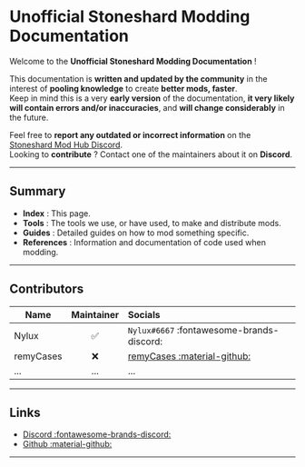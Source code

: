 # Unofficial Stoneshard Modding Documentation

Welcome to the **Unofficial Stoneshard Modding Documentation** !  

This documentation is **written and updated by the community** in the interest of **pooling knowledge** to create **better mods, faster**.  
Keep in mind this is a very **early version** of the documentation, **it very likely will contain errors and/or inaccuracies**, and **will change considerably** in the future.

Feel free to **report any outdated or incorrect information** on the [Stoneshard Mod Hub Discord](https://discord.gg/YxfRKYUuht).  
Looking to **contribute** ? Contact one of the maintainers about it on **Discord**.

---

## Summary

- **Index** : This page.
- **Tools** : The tools we use, or have used, to make and distribute mods.
- **Guides** : Detailed guides on how to mod something specific.
- **References** : Information and documentation of code used when modding.

---

## Contributors


| Name | Maintainer| Socials |
|-|:-:|:-|
| Nylux | :white_check_mark: | `Nylux#6667` :fontawesome-brands-discord: |
| remyCases | :x: | [remyCases :material-github:](https://github.com/remyCases) |
| ...| ...| ...|

---

## Links

- [Discord :fontawesome-brands-discord:](https://discord.gg/YxfRKYUuht)
- [Github :material-github:](https://github.com/Nylux/StoneshardModding)

---
